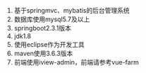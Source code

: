 1. 基于springmvc、mybatis的后台管理系统
2. 数据库使用mysql5.7及以上
3. springboot2.3.1版本
4. jdk1.8
5. 使用eclipse作为开发工具
6. maven使用3.6.3版本
7. 前端使用iview-admin，前端请参考vue-farm
